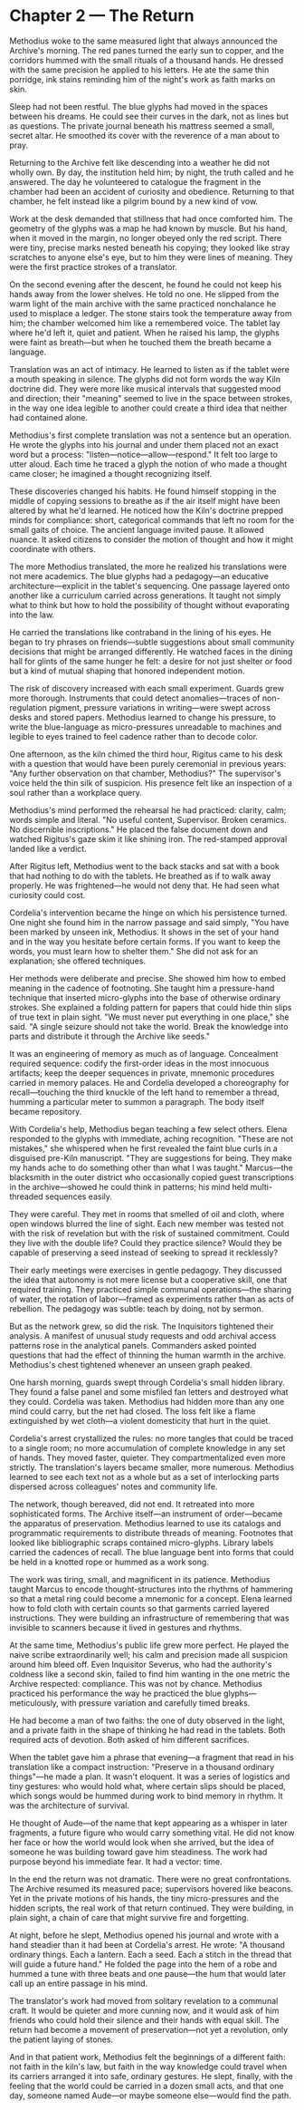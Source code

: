 ﻿# Chapter 2 — The Return

Methodius woke to the same measured light that always announced the Archive's morning. The red panes turned the early sun to copper, and the corridors hummed with the small rituals of a thousand hands. He dressed with the same precision he applied to his letters. He ate the same thin porridge, ink stains reminding him of the night's work as faith marks on skin.

Sleep had not been restful. The blue glyphs had moved in the spaces between his dreams. He could see their curves in the dark, not as lines but as questions. The private journal beneath his mattress seemed a small, secret altar. He smoothed its cover with the reverence of a man about to pray.

Returning to the Archive felt like descending into a weather he did not wholly own. By day, the institution held him; by night, the truth called and he answered. The day he volunteered to catalogue the fragment in the chamber had been an accident of curiosity and obedience. Returning to that chamber, he felt instead like a pilgrim bound by a new kind of vow.

Work at the desk demanded that stillness that had once comforted him. The geometry of the glyphs was a map he had known by muscle. But his hand, when it moved in the margin, no longer obeyed only the red script. There were tiny, precise marks nested beneath his copying; they looked like stray scratches to anyone else's eye, but to him they were lines of meaning. They were the first practice strokes of a translator.

On the second evening after the descent, he found he could not keep his hands away from the lower shelves. He told no one. He slipped from the warm light of the main archive with the same practiced nonchalance he used to misplace a ledger. The stone stairs took the temperature away from him; the chamber welcomed him like a remembered voice. The tablet lay where he'd left it, quiet and patient. When he raised his lamp, the glyphs were faint as breath—but when he touched them the breath became a language.

Translation was an act of intimacy. He learned to listen as if the tablet were a mouth speaking in silence. The glyphs did not form words the way Kiln doctrine did. They were more like musical intervals that suggested mood and direction; their "meaning" seemed to live in the space between strokes, in the way one idea legible to another could create a third idea that neither had contained alone.

Methodius's first complete translation was not a sentence but an operation. He wrote the glyphs into his journal and under them placed not an exact word but a process: "listen—notice—allow—respond." It felt too large to utter aloud. Each time he traced a glyph the notion of who made a thought came closer; he imagined a thought recognizing itself.

These discoveries changed his habits. He found himself stopping in the middle of copying sessions to breathe as if the air itself might have been altered by what he'd learned. He noticed how the Kiln's doctrine prepped minds for compliance: short, categorical commands that left no room for the small gaits of choice. The ancient language invited pause. It allowed nuance. It asked citizens to consider the motion of thought and how it might coordinate with others.

The more Methodius translated, the more he realized his translations were not mere academics. The blue glyphs had a pedagogy—an educative architecture—explicit in the tablet's sequencing. One passage layered onto another like a curriculum carried across generations. It taught not simply what to think but how to hold the possibility of thought without evaporating into the law.

He carried the translations like contraband in the lining of his eyes. He began to try phrases on friends—subtle suggestions about small community decisions that might be arranged differently. He watched faces in the dining hall for glints of the same hunger he felt: a desire for not just shelter or food but a kind of mutual shaping that honored independent motion.

The risk of discovery increased with each small experiment. Guards grew more thorough. Instruments that could detect anomalies—traces of non-regulation pigment, pressure variations in writing—were swept across desks and stored papers. Methodius learned to change his pressure, to write the blue-language as micro-pressures unreadable to machines and legible to eyes trained to feel cadence rather than to decode color.

One afternoon, as the kiln chimed the third hour, Rigitus came to his desk with a question that would have been purely ceremonial in previous years: "Any further observation on that chamber, Methodius?" The supervisor's voice held the thin silk of suspicion. His presence felt like an inspection of a soul rather than a workplace query.

Methodius's mind performed the rehearsal he had practiced: clarity, calm; words simple and literal. "No useful content, Supervisor. Broken ceramics. No discernible inscriptions." He placed the false document down and watched Rigitus's gaze skim it like shining iron. The red-stamped approval landed like a verdict.

After Rigitus left, Methodius went to the back stacks and sat with a book that had nothing to do with the tablets. He breathed as if to walk away properly. He was frightened—he would not deny that. He had seen what curiosity could cost.

Cordelia's intervention became the hinge on which his persistence turned. One night she found him in the narrow passage and said simply, "You have been marked by unseen ink, Methodius. It shows in the set of your hand and in the way you hesitate before certain forms. If you want to keep the words, you must learn how to shelter them." She did not ask for an explanation; she offered techniques.

Her methods were deliberate and precise. She showed him how to embed meaning in the cadence of footnoting. She taught him a pressure-hand technique that inserted micro-glyphs into the base of otherwise ordinary strokes. She explained a folding pattern for papers that could hide thin slips of true text in plain sight. "We must never put everything in one place," she said. "A single seizure should not take the world. Break the knowledge into parts and distribute it through the Archive like seeds."

It was an engineering of memory as much as of language. Concealment required sequence: codify the first-order ideas in the most innocuous artifacts; keep the deeper sequences in private, mnemonic procedures carried in memory palaces. He and Cordelia developed a choreography for recall—touching the third knuckle of the left hand to remember a thread, humming a particular meter to summon a paragraph. The body itself became repository.

With Cordelia's help, Methodius began teaching a few select others. Elena responded to the glyphs with immediate, aching recognition. "These are not mistakes," she whispered when he first revealed the faint blue curls in a disguised pre-Kiln manuscript. "They are suggestions for being. They make my hands ache to do something other than what I was taught." Marcus—the blacksmith in the outer district who occasionally copied guest transcriptions in the archive—showed he could think in patterns; his mind held multi-threaded sequences easily.

They were careful. They met in rooms that smelled of oil and cloth, where open windows blurred the line of sight. Each new member was tested not with the risk of revelation but with the risk of sustained commitment. Could they live with the double life? Could they practice silence? Would they be capable of preserving a seed instead of seeking to spread it recklessly?

Their early meetings were exercises in gentle pedagogy. They discussed the idea that autonomy is not mere license but a cooperative skill, one that required training. They practiced simple communal operations—the sharing of water, the rotation of labor—framed as experiments rather than as acts of rebellion. The pedagogy was subtle: teach by doing, not by sermon.

But as the network grew, so did the risk. The Inquisitors tightened their analysis. A manifest of unusual study requests and odd archival access patterns rose in the analytical panels. Commanders asked pointed questions that had the effect of thinning the human warmth in the archive. Methodius's chest tightened whenever an unseen graph peaked.

One harsh morning, guards swept through Cordelia's small hidden library. They found a false panel and some misfiled fan letters and destroyed what they could. Cordelia was taken. Methodius had hidden more than any one mind could carry, but the net had closed. The loss felt like a flame extinguished by wet cloth—a violent domesticity that hurt in the quiet.

Cordelia's arrest crystallized the rules: no more tangles that could be traced to a single room; no more accumulation of complete knowledge in any set of hands. They moved faster, quieter. They compartmentalized even more strictly. The translation's layers became smaller, more numerous. Methodius learned to see each text not as a whole but as a set of interlocking parts dispersed across colleagues' notes and community life.

The network, though bereaved, did not end. It retreated into more sophisticated forms. The Archive itself—an instrument of order—became the apparatus of preservation. Methodius learned to use its catalogs and programmatic requirements to distribute threads of meaning. Footnotes that looked like bibliographic scraps contained micro-glyphs. Library labels carried the cadences of recall. The blue language bent into forms that could be held in a knotted rope or hummed as a work song.

The work was tiring, small, and magnificent in its patience. Methodius taught Marcus to encode thought-structures into the rhythms of hammering so that a metal ring could become a mnemonic for a concept. Elena learned how to fold cloth with certain counts so that garments carried layered instructions. They were building an infrastructure of remembering that was invisible to scanners because it lived in gestures and rhythms.

At the same time, Methodius's public life grew more perfect. He played the naive scribe extraordinarily well; his calm and precision made all suspicion around him bleed off. Even Inquisitor Severus, who had the authority's coldness like a second skin, failed to find him wanting in the one metric the Archive respected: compliance. This was not by chance. Methodius practiced his performance the way he practiced the blue glyphs—meticulously, with pressure variation and carefully timed breaks.

He had become a man of two faiths: the one of duty observed in the light, and a private faith in the shape of thinking he had read in the tablets. Both required acts of devotion. Both asked of him different sacrifices.

When the tablet gave him a phrase that evening—a fragment that read in his translation like a compact instruction: "Preserve in a thousand ordinary things"—he made a plan. It wasn't eloquent. It was a series of logistics and tiny gestures: who would hold what, where certain slips should be placed, which songs would be hummed during work to bind memory in rhythm. It was the architecture of survival.

He thought of Aude—of the name that kept appearing as a whisper in later fragments, a future figure who would carry something vital. He did not know her face or how the world would look when she arrived, but the idea of someone he was building toward gave him steadiness. The work had purpose beyond his immediate fear. It had a vector: time.

In the end the return was not dramatic. There were no great confrontations. The Archive resumed its measured pace; supervisors hovered like beacons. Yet in the private motions of his hands, the tiny micro-pressures and the hidden scripts, the real work of that return continued. They were building, in plain sight, a chain of care that might survive fire and forgetting.

At night, before he slept, Methodius opened his journal and wrote with a hand steadier than it had been at Cordelia's arrest. He wrote: "A thousand ordinary things. Each a lantern. Each a seed. Each a stitch in the thread that will guide a future hand." He folded the page into the hem of a robe and hummed a tune with three beats and one pause—the hum that would later call up an entire passage in his mind.

The translator's work had moved from solitary revelation to a communal craft. It would be quieter and more cunning now, and it would ask of him friends who could hold their silence and their hands with equal skill. The return had become a movement of preservation—not yet a revolution, only the patient laying of stones.

And in that patient work, Methodius felt the beginnings of a different faith: not faith in the kiln's law, but faith in the way knowledge could travel when its carriers arranged it into safe, ordinary gestures. He slept, finally, with the feeling that the world could be carried in a dozen small acts, and that one day, someone named Aude—or maybe someone else—would find the path.
